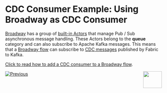 # CDC Consumer Example: Using Broadway as CDC Consumer

[Broadway](/articles/19_Broadway/01_broadway_overview.md) has a group of [built-in Actors](/articles/19_Broadway/actors/04_queue_actors.md) that manage Pub / Sub asynchronous message handling. These Actors belong to the **queue** category and can also subscribe to Apache Kafka messages. This means that a [Broadway flow](/articles/19_Broadway/02a_broadway_flow_overview.md) can subscribe to [CDC messages](https://github.com/k2view-academy/K2View-Academy/blob/Academy_6.2_CDC_Tali/articles/18_fabric_cdc/02_cdc_messages.md) published by Fabric to Kafka.

[Click to read how to add a CDC consumer to a Broadway flow](/articles/18_fabric_cdc/cdc_consumers/broadway/01_broadway_as_cdc_consumer.md).



[![Previous](/articles/images/Previous.png)](04_cdc_implementation_and_configuration.md)[<img align="right" width="60" height="54" src="/articles/images/Next.png">](06_cdc_implementation_and_configuration_exercise.md)

